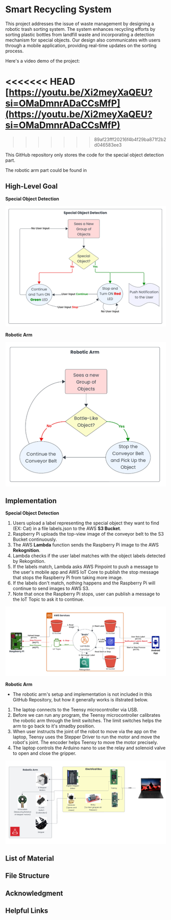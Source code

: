 # Smart Recycling System

This project addresses the issue of waste management by designing a robotic trash sorting system. The system enhances recycling efforts by sorting plastic bottles from landfill waste and incorporating a detection mechanism for special objects. Our design also communicates with users through a mobile application, providing real-time updates on the sorting process.

Here's a video demo of the project: 


<<<<<<< HEAD
[https://youtu.be/Xi2meyXaQEU?si=OMaDmnrADaCCsMfP](https://youtu.be/Xi2meyXaQEU?si=OMaDmnrADaCCsMfP)
=======
>>>>>>> 89af23fff20216f4b4f29ba871f2b2d046583ee3

This GitHub repository only stores the code for the special object detection part.

The robotic arm part could be found in 


## High-Level Goal

**Special Object Detection**

![Figure1](./image/Figure1.png)

**Robotic Arm**

![Figure2](./image/Figure2.png)

## Implementation

**Special Object Detection**
1. Users upload a label representing the special object they want to find (EX: Cat) in a file labels.json to the AWS **S3 Bucket**.
2. Raspberry Pi uploads the top-view image of the conveyor belt to the S3 Bucket continuously.
3. The AWS **Lambda** function sends the Raspberry Pi image to the AWS **Rekognition**.
4. Lambda checks if the user label matches with the object labels detected by Rekognition.
5. If the labels match, Lambda asks AWS Pinpoint to push a message to the user's mobile app and AWS IoT Core to publish the stop message that stops the Raspberry Pi from taking more image. 
6. If the labels don't match, nothing happens and the Raspberry Pi will continue to send images to AWS S3.
7. Note that once the Raspberry Pi stops, user can publish a message to the IoT Topic to ask it to continue.

![Figure3](./image/Figure3.png)

**Robotic Arm**
* The robotic arm's setup and implementation is not included in this GitHub Repository, but how it generally works is illstrated below.

1. The laptop connects to the Teensy microcontroller via USB.
2. Before we can run any program, the Teensy microcontroller calibrates the robotic arm through the limit switches. The limit switches helps the arm to go back to it's stnadby position.
3. When user instructs the joint of the robot to move via the app on the laptop, Teensy uses the Stepper Driver to run the motor and move the robot's joint. The encoder helps Teensy to move the motor precisely.
4. The laptop controls the Arduino nano to use the relay and solenoid valve to open and close the gripper.

![Figure4](./image/Figure4.png)



## List of Material

## File Structure

## Acknowledgment


## Helpful Links


